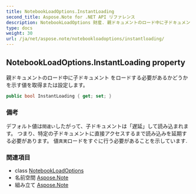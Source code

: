 ```yaml
---
title: NotebookLoadOptions.InstantLoading
second_title: Aspose.Note for .NET API リファレンス
description: NotebookLoadOptions 財産. 親ドキュメントのロード中に子ドキュメント をロードする必要があるかどうかを示す値を取得または設定します
type: docs
weight: 30
url: /ja/net/aspose.note/notebookloadoptions/instantloading/
---
```

## NotebookLoadOptions.InstantLoading property

親ドキュメントのロード中に子ドキュメント をロードする必要があるかどうかを示す値を取得または設定します。

```csharp
public bool InstantLoading { get; set; }
```

### 備考

デフォルト値は`間違い`したがって、子ドキュメントは「遅延」して読み込まれます。 つまり、特定の子ドキュメントに直接アクセスするまで読み込みを延期する必要があります。 値`真実`ロードをすぐに行う必要があることを示しています.

### 関連項目

* class [NotebookLoadOptions](../)
* 名前空間 [Aspose.Note](../../notebookloadoptions/)
* 組み立て [Aspose.Note](../../../)



